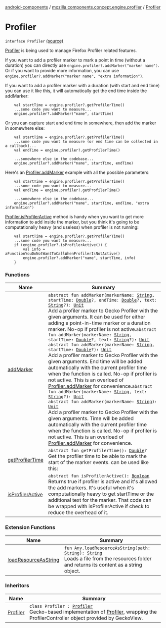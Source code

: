 [android-components](../../index.md) / [mozilla.components.concept.engine.profiler](../index.md) / [Profiler](./index.md)

# Profiler

`interface Profiler` [(source)](https://github.com/mozilla-mobile/android-components/blob/master/components/concept/engine/src/main/java/mozilla/components/concept/engine/profiler/Profiler.kt#L55)

[Profiler](./index.md) is being used to manage Firefox Profiler related features.

If you want to add a profiler marker to mark a point in time (without a duration)
you can directly use `engine.profiler?.addMarker("marker name")`.
Or if you want to provide more information, you can use
`engine.profiler?.addMarker("marker name", "extra information")`.

If you want to add a profiler marker with a duration (with start and end time)
you can use it like this, it will automatically get the end time inside the addMarker:

```
    val startTime = engine.profiler?.getProfilerTime()
    ...some code you want to measure...
    engine.profiler?.addMarker("name", startTime)
```

Or you can capture start and end time in somewhere, then add the marker in somewhere else:

```
    val startTime = engine.profiler?.getProfilerTime()
    ...some code you want to measure (or end time can be collected in a callback)...
    val endTime = engine.profiler?.getProfilerTime()

    ...somewhere else in the codebase...
    engine.profiler?.addMarker("name", startTime, endTime)
```

Here's an [Profiler.addMarker](add-marker.md) example with all the possible parameters:

```
    val startTime = engine.profiler?.getProfilerTime()
    ...some code you want to measure...
    val endTime = engine.profiler?.getProfilerTime()

    ...somewhere else in the codebase...
    engine.profiler?.addMarker("name", startTime, endTime, "extra information")
```

[Profiler.isProfilerActive](is-profiler-active.md) method is handy when you want to get more information to
add inside the marker, but you think it's going to be computationally heavy (and useless)
when profiler is not running:

```
    val startTime = engine.profiler?.getProfilerTime()
    ...some code you want to measure...
    if (engine.profiler?.isProfilerActive()) {
        val info = aFunctionYouDoNotWantToCallWhenProfilerIsNotActive()
        engine.profiler?.addMarker("name", startTime, info)
    }
```

### Functions

| Name | Summary |
|---|---|
| [addMarker](add-marker.md) | `abstract fun addMarker(markerName: `[`String`](https://kotlinlang.org/api/latest/jvm/stdlib/kotlin/-string/index.html)`, startTime: `[`Double`](https://kotlinlang.org/api/latest/jvm/stdlib/kotlin/-double/index.html)`?, endTime: `[`Double`](https://kotlinlang.org/api/latest/jvm/stdlib/kotlin/-double/index.html)`?, text: `[`String`](https://kotlinlang.org/api/latest/jvm/stdlib/kotlin/-string/index.html)`?): `[`Unit`](https://kotlinlang.org/api/latest/jvm/stdlib/kotlin/-unit/index.html)<br>Add a profiler marker to Gecko Profiler with the given arguments. It can be used for either adding a point-in-time marker or a duration marker. No-op if profiler is not active.`abstract fun addMarker(markerName: `[`String`](https://kotlinlang.org/api/latest/jvm/stdlib/kotlin/-string/index.html)`, startTime: `[`Double`](https://kotlinlang.org/api/latest/jvm/stdlib/kotlin/-double/index.html)`?, text: `[`String`](https://kotlinlang.org/api/latest/jvm/stdlib/kotlin/-string/index.html)`?): `[`Unit`](https://kotlinlang.org/api/latest/jvm/stdlib/kotlin/-unit/index.html)<br>`abstract fun addMarker(markerName: `[`String`](https://kotlinlang.org/api/latest/jvm/stdlib/kotlin/-string/index.html)`, startTime: `[`Double`](https://kotlinlang.org/api/latest/jvm/stdlib/kotlin/-double/index.html)`?): `[`Unit`](https://kotlinlang.org/api/latest/jvm/stdlib/kotlin/-unit/index.html)<br>Add a profiler marker to Gecko Profiler with the given arguments. End time will be added automatically with the current profiler time when the function is called. No-op if profiler is not active. This is an overload of [Profiler.addMarker](add-marker.md) for convenience.`abstract fun addMarker(markerName: `[`String`](https://kotlinlang.org/api/latest/jvm/stdlib/kotlin/-string/index.html)`, text: `[`String`](https://kotlinlang.org/api/latest/jvm/stdlib/kotlin/-string/index.html)`?): `[`Unit`](https://kotlinlang.org/api/latest/jvm/stdlib/kotlin/-unit/index.html)<br>`abstract fun addMarker(markerName: `[`String`](https://kotlinlang.org/api/latest/jvm/stdlib/kotlin/-string/index.html)`): `[`Unit`](https://kotlinlang.org/api/latest/jvm/stdlib/kotlin/-unit/index.html)<br>Add a profiler marker to Gecko Profiler with the given arguments. Time will be added automatically with the current profiler time when the function is called. No-op if profiler is not active. This is an overload of [Profiler.addMarker](add-marker.md) for convenience. |
| [getProfilerTime](get-profiler-time.md) | `abstract fun getProfilerTime(): `[`Double`](https://kotlinlang.org/api/latest/jvm/stdlib/kotlin/-double/index.html)`?`<br>Get the profiler time to be able to mark the start of the marker events. can be used like this: |
| [isProfilerActive](is-profiler-active.md) | `abstract fun isProfilerActive(): `[`Boolean`](https://kotlinlang.org/api/latest/jvm/stdlib/kotlin/-boolean/index.html)<br>Returns true if profiler is active and it's allowed the add markers. It's useful when it's computationally heavy to get startTime or the additional text for the marker. That code can be wrapped with isProfilerActive if check to reduce the overhead of it. |

### Extension Functions

| Name | Summary |
|---|---|
| [loadResourceAsString](../../mozilla.components.support.test.file/kotlin.-any/load-resource-as-string.md) | `fun `[`Any`](https://kotlinlang.org/api/latest/jvm/stdlib/kotlin/-any/index.html)`.loadResourceAsString(path: `[`String`](https://kotlinlang.org/api/latest/jvm/stdlib/kotlin/-string/index.html)`): `[`String`](https://kotlinlang.org/api/latest/jvm/stdlib/kotlin/-string/index.html)<br>Loads a file from the resources folder and returns its content as a string object. |

### Inheritors

| Name | Summary |
|---|---|
| [Profiler](../../mozilla.components.browser.engine.gecko.profiler/-profiler/index.md) | `class Profiler : `[`Profiler`](./index.md)<br>Gecko-based implementation of [Profiler](./index.md), wrapping the ProfilerController object provided by GeckoView. |
